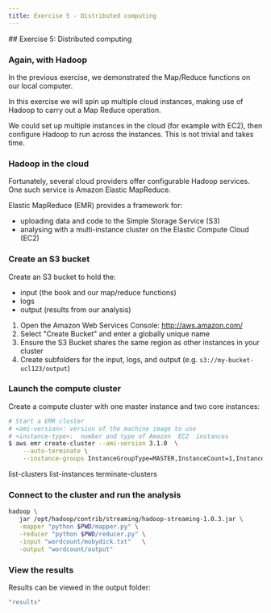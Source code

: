 ```yaml
---
title: Exercise 5 - Distributed computing
---
```


## Exercise 5: Distributed computing

### Again, with Hadoop

In the previous exercise, we demonstrated the Map/Reduce functions on our local computer.

In this exercise we will spin up multiple cloud instances, making use of Hadoop to carry out a Map Reduce operation.

We could set up multiple instances in the cloud (for example with EC2), then configure Hadoop to run across the instances. This is not trivial and takes time. 

### Hadoop in the cloud

Fortunately, several cloud providers offer configurable Hadoop services. One such service is Amazon Elastic MapReduce.

Elastic MapReduce (EMR) provides a framework for:

- uploading data and code to the Simple Storage Service (S3)
- analysing with a multi-instance cluster on the Elastic Compute Cloud (EC2)

### Create an S3 bucket

Create an S3 bucket to hold the: 

- input (the book and our map/reduce functions)
- logs
- output (results from our analysis)

1. Open the Amazon Web Services Console: http://aws.amazon.com/
2. Select "Create Bucket" and enter a globally unique name
3. Ensure the S3 Bucket shares the same region as other instances in your cluster
4. Create subfolders for the input, logs, and output (e.g. ```s3://my-bucket-ucl123/output```)

<!-- 
May need to do more from here: http://docs.aws.amazon.com/ElasticMapReduce/latest/DeveloperGuide/emr-cli-install.html
-->

### Launch the compute cluster

Create a compute cluster with one master instance and two core instances:

``` bash
# Start a EMR cluster
# <ami-version>: version of the machine image to use
# <instance-type>:  number and type of Amazon  EC2  instances
$ aws emr create-cluster --ami-version 3.1.0  \
    --auto-terminate \
    --instance-groups InstanceGroupType=MASTER,InstanceCount=1,InstanceType=m3.xlarge InstanceGroupType=CORE,InstanceCount=2,InstanceType=m3.xlarge
```

list-clusters
list-instances
terminate-clusters

### Connect to the cluster and run the analysis

``` bash
hadoop \
   jar /opt/hadoop/contrib/streaming/hadoop-streaming-1.0.3.jar \
   -mapper "python $PWD/mapper.py" \
   -reducer "python $PWD/reducer.py" \
   -input "wordcount/mobydick.txt"   \
   -output "wordcount/output"
```

### View the results

Results can be viewed in the output folder:

``` bash
"results"
```


